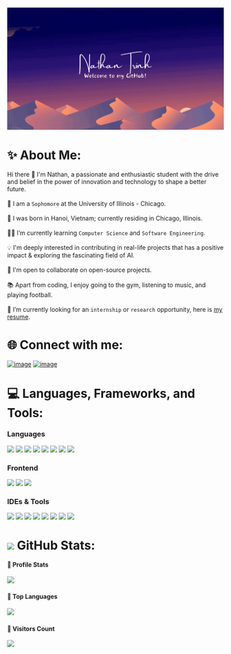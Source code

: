 ![](https://github.com/nathantkn/nathantkn/blob/main/profile.gif)

# ✨ About Me:
Hi there 👋 I'm Nathan, a passionate and enthusiastic student with the drive and belief in the power of innovation and technology to shape a better future.
<br><br>🏫 I am a `Sophomore` at the University of Illinois - Chicago.
<br><br>🌱 I was born in Hanoi, Vietnam; currently residing in Chicago, Illinois.
<br><br>👩‍💻 I’m currently learning `Computer Science` and `Software Engineering`.
<br><br>💡 I'm deeply interested in contributing in real-life projects that has a positive impact & exploring the fascinating field of AI.
<br><br>💬 I'm open to collaborate on open-source projects.
<br><br>📚 Apart from coding, I enjoy going to the gym, listening to music, and playing football.
<br><br>💼 I’m currently looking for an `internship` or `research` opportunity, here is [my resume](https://drive.google.com/file/d/1jRBJVbPZm09jpGbYLLi5670bMQ0DDLAq/view?usp=sharing).

# 🌐 Connect with me:
[![image](https://img.shields.io/badge/LinkedIn-0077B5?style=for-the-badge&logo=linkedin&logoColor=white)](https://www.linkedin.com/in/khoi-nguyen-trinh/)
[![image](https://img.shields.io/badge/Gmail-D14836?style=for-the-badge&logo=gmail&logoColor=white)](mailto:trkhoinguyen.ptcnn@gmail.com)

# 💻 Languages, Frameworks, and Tools:
<h3>Languages</h3>
<span> 
  <img src="https://img.shields.io/badge/python-%2314354C.svg?style=for-the-badge&logo=python&logoColor=white">
  <img src="https://img.shields.io/badge/HTML5-E34F26?style=for-the-badge&logo=html5&logoColor=white">
  <img src="https://img.shields.io/badge/CSS3-1572B6?style=for-the-badge&logo=css3&logoColor=white">
  <img src="https://img.shields.io/badge/JavaScript-F7DF1E?style=for-the-badge&logo=javascript&logoColor=black">
  <img src="https://img.shields.io/badge/Java-ED8B00?style=for-the-badge&logo=java&logoColor=white">
  <img src="https://img.shields.io/badge/C%2B%2B-00599C?style=for-the-badge&logo=c%2B%2B&logoColor=white">
  <img src="https://img.shields.io/badge/C-00599C?style=for-the-badge&logo=c&logoColor=white">
  <img src="https://img.shields.io/badge/junit-25A162.svg?style=for-the-badge&logo=junit5&logoColor=white"> 
</span>

<h3>Frontend</h3>
<span>
  <img src="https://img.shields.io/badge/React-20232A?style=for-the-badge&logo=react&logoColor=61DAFB">
  <img src="https://img.shields.io/badge/Bootstrap-563D7C?style=for-the-badge&logo=bootstrap&logoColor=white">
  <img src="https://img.shields.io/badge/tailwindcss-%2338B2AC.svg?style=for-the-badge&logo=tailwind-css&logoColor=white">
</span>

<h3>IDEs & Tools</h3>
<span>
  <img src="https://img.shields.io/badge/Visual_Studio_Code-0078D4?style=for-the-badge&logo=visual%20studio%20code&logoColor=white">
  <img src="https://img.shields.io/badge/intellij_idea-000000.svg?style=for-the-badge&logo=intellijidea&logoColor=white">
  <img src="https://img.shields.io/badge/VIM-%2311AB00.svg?style=for-the-badge&logo=vim&logoColor=white">
  <img src="https://img.shields.io/badge/figma-black.svg?style=for-the-badge&logo=figma&logoColor=red">
  <img src="https://img.shields.io/badge/Framer-black?style=for-the-badge&logo=framer&logoColor=blue">
  <img src="https://img.shields.io/badge/Notion-%23000000.svg?style=for-the-badge&logo=notion&logoColor=white">
  <img src="https://img.shields.io/badge/git-%23F05033.svg?style=for-the-badge&logo=git&logoColor=white">
  <img src="https://img.shields.io/badge/github-%23121011.svg?style=for-the-badge&logo=github&logoColor=white">
</span>

# <img src="https://media.giphy.com/media/iY8CRBdQXODJSCERIr/giphy.gif" width="30px">&nbsp;GitHub Stats:
<h4>🎹 Profile Stats</h4>

![](https://github-readme-stats.vercel.app/api?username=nathantkn&theme=holi&hide_border=false&include_all_commits=false&count_private=false)

<h4>🥇 Top Languages</h4>

![](https://github-readme-stats.vercel.app/api/top-langs/?username=nathantkn&langs_count=10&theme=holi&layout=compact)

<h4>👀 Visitors Count</h4>

![](https://profile-counter.glitch.me/{nathantkn}/count.svg)
